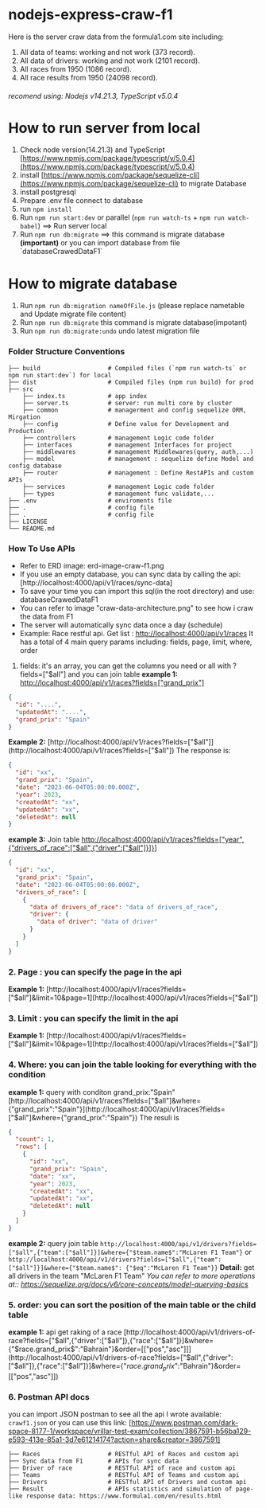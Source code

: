 # nodejs-express-craw-f1

Here is the server craw data from the formula1.com site including:

1. All data of teams: working and not work (373 record).
2. All data of drivers: working and not work (2101 record).
3. All races from 1950 (1086 record).
4. All race results from 1950 (24098 record).

###### recomend using: Nodejs v14.21.3, TypeScript v5.0.4

# How to run server from local

1. Check node version(14.21.3) and TypeScript [https://www.npmjs.com/package/typescript/v/5.0.4](https://www.npmjs.com/package/typescript/v/5.0.4)
2. install [https://www.npmjs.com/package/sequelize-cli](https://www.npmjs.com/package/sequelize-cli) to migrate Database
3. install postgresql
4. Prepare .env file connect to database
5. run `npm install`
6. Run `npm run start:dev` or parallel (`npm run watch-ts` + `npm run watch-babel`) ==> Run server local
7. Run `npm run db:migrate` ==> this command is migrate database **(important)** or you can import database from file &#96;databaseCrawedDataF1&#96;

# How to migrate database

1. Run `npm run db:migration nameOfFile.js` (please replace nametable and Update migrate file content)
2. Run `npm run db:migrate` this command is migrate database(impotant)
3. Run `npm run db:migrate:undo` undo latest migration file

### Folder Structure Conventions

    ├── build                   # Compiled files (`npm run watch-ts` or npm run start:dev`) for local
    ├── dist                    # Compiled files (npm run build) for prod
    ├── src
        ├── index.ts            # app index
        ├── server.ts           # server: run multi core by cluster
        ├── common              # managerment and config sequelize ORM, Mirgation
        ├── config              # Define value for Development and Production
        ├── controllers         # management Logic code folder
        ├── interfaces          # management Interfaces for project
        ├── middlewares         # management Middlewares(query, auth,...)
        ├── model               # management : sequelize define Model and config database
        ├── router              # management : Define RestAPIs and custom APIs
        ├── services            # management Logic code folder
        ├── types               # management func validate,...
    ├── .env                    # enviroments file
    ├── .                       # config file
    ├── .                       # config file
    ├── LICENSE
    └── README.md

### How To Use APIs

- Refer to ERD image: erd-image-craw-f1.png
- If you use an empty database, you can sync data by calling the api: [http://localhost:4000/api/v1/races/sync-data]
- To save your time you can import this sql(in the root directory) and use: databaseCrawedDataF1
- You can refer to image "craw-data-architecture.png" to see how i craw the data from F1
- The server will automatically sync data once a day (schedule)
- Example: Race restful api.
  Get list : [http://localhost:4000/api/v1/races](http://localhost:4000/api/v1/races)
  It has a total of 4 main query params including: fields, page, limit, where, order

1. fields: it's an array, you can get the columns you need or all with ?fields=["$all"] and you can join table
   **example 1:** [http://localhost:4000/api/v1/races?fields=["grand_prix"]](http://localhost:4000/api/v1/races?fields=["grand_prix"])

```json
{
  "id": "....",
  "updatedAt": "....",
  "grand_prix": "Spain"
}
```

**Example 2:** [http://localhost:4000/api/v1/races?fields=["$all"]](http://localhost:4000/api/v1/races?fields=["$all"])
The response is:

```json
{
  "id": "xx",
  "grand_prix": "Spain",
  "date": "2023-06-04T05:00:00.000Z",
  "year": 2023,
  "createdAt": "xx",
  "updatedAt": "xx",
  "deletedAt": null
}
```

**example 3:** Join table [http://localhost:4000/api/v1/races?fields=["year",{"drivers_of_race":["$all",{"driver":["$all"]}]}]](http://localhost:4000/api/v1/races?fields=["year",{"drivers_of_race":["$all",{"driver":["$all"]}]}])

```json
{
  "id": "xx",
  "grand_prix": "Spain",
  "date": "2023-06-04T05:00:00.000Z",
  "drivers_of_race": [
    {
      "data of drivers_of_race": "data of drivers_of_race",
      "driver": {
        "data of driver": "data of driver"
      }
    }
  ]
}
```

### 2. Page : you can specify the page in the api

**Example 1:** [http://localhost:4000/api/v1/races?fields=["$all"]&limit=10&page=1](http://localhost:4000/api/v1/races?fields=["$all"])

### 3. Limit : you can specify the limit in the api

**Example 1:** [http://localhost:4000/api/v1/races?fields=["$all"]&limit=10&page=1](http://localhost:4000/api/v1/races?fields=["$all"])

### 4. Where: you can join the table looking for everything with the condition

**example 1:** query with conditon grand_prix:"Spain"
[http://localhost:4000/api/v1/races?fields=["$all"]&where={"grand_prix":"Spain"}](http://localhost:4000/api/v1/races?fields=["$all"]&where={"grand_prix":"Spain"})
The resuli is

```json
{
  "count": 1,
  "rows": [
    {
      "id": "xx",
      "grand_prix": "Spain",
      "date": "xx",
      "year": 2023,
      "createdAt": "xx",
      "updatedAt": "xx",
      "deletedAt": null
    }
  ]
}
```

**example 2:** query join table
`http://localhost:4000/api/v1/drivers?fields=["$all",{"team":["$all"]}]&where={"$team.name$":"McLaren F1 Team"}`
or
`http://localhost:4000/api/v1/drivers?fields=["$all",{"team":["$all"]}]&where={"$team.name$": {"$eq":"McLaren F1 Team"}}`
**Detail:** get all drivers in the team "McLaren F1 Team"
_You can refer to more operations at:: https://sequelize.org/docs/v6/core-concepts/model-querying-basics_

### 5. order: you can sort the position of the main table or the child table

**example 1:** api get raking of a race
[http://localhost:4000/api/v1/drivers-of-race?fields=["$all",{"driver":["$all"]},{"race":["$all"]}]&where={"$race.grand_prix$":"Bahrain"}&order=[["pos","asc"]]](http://localhost:4000/api/v1/drivers-of-race?fields=["$all",{"driver":["$all"]},{"race":["$all"]}]&where={"$race.grand_prix$":"Bahrain"}&order=[["pos","asc"]])

### 6. Postman API docs

you can import JSON postman to see all the api I wrote available:
`crawf1.json`
or you can use this link:
[https://www.postman.com/dark-space-8177-1/workspace/vrillar-test-exam/collection/3867591-b56ba129-e593-413e-85a1-3d7e61214174?action=share&creator=3867591]

    ├── Races                   # RESTful API of Races and custom api
    ├── Sync data from F1       # APIs for sync data
    ├── Driver of race          # RESTful API of race and custom api
    ├── Teams                   # RESTful API of Teams and custom api
    ├── Drivers                 # RESTful API of Drivers and custom api
    ├── Result                  # APIs statistics and simulation of page-like response data: https://www.formula1.com/en/results.html


